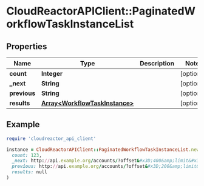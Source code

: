 # CloudReactorAPIClient::PaginatedWorkflowTaskInstanceList

## Properties

| Name | Type | Description | Notes |
| ---- | ---- | ----------- | ----- |
| **count** | **Integer** |  | [optional] |
| **_next** | **String** |  | [optional] |
| **previous** | **String** |  | [optional] |
| **results** | [**Array&lt;WorkflowTaskInstance&gt;**](WorkflowTaskInstance.md) |  | [optional] |

## Example

```ruby
require 'cloudreactor_api_client'

instance = CloudReactorAPIClient::PaginatedWorkflowTaskInstanceList.new(
  count: 123,
  _next: http://api.example.org/accounts/?offset&#x3D;400&amp;limit&#x3D;100,
  previous: http://api.example.org/accounts/?offset&#x3D;200&amp;limit&#x3D;100,
  results: null
)
```

